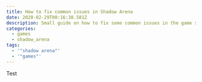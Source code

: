```yaml
---
title: How to fix common issues in Shadow Arena
date: 2020-02-29T00:16:38.581Z
description: Small guide on how to fix some common issues in the game shadow arena
categories:
  - games
  - shadow_arena
tags:
  - '"shadow arena"'
  - '"games"'
---
```

Test
